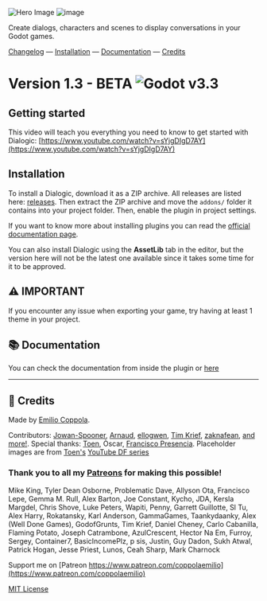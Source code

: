 ![Hero Image](https://coppolaemilio.com/images/dialogic/dialogic-hero-1.3.png?v1)
![image](https://user-images.githubusercontent.com/2206700/133774754-8ab47c3a-ae94-414d-b5c7-84ea878cd55b.png)

Create dialogs, characters and scenes to display conversations in your Godot games. 

[Changelog](https://github.com/coppolaemilio/dialogic/blob/main/addons/dialogic/Documentation/Content/Changelog.md) — 
[Installation](#installation) — 
[Documentation](https://github.com/coppolaemilio/dialogic/blob/main/addons/dialogic/Documentation/Content/Welcome.md) — 
[Credits](#credits)






# Version 1.3 - BETA  ![Godot v3.3](https://img.shields.io/badge/godot-v3.3-%23478cbf)

## Getting started

This video will teach you everything you need to know to get started with Dialogic: [https://www.youtube.com/watch?v=sYjgDIgD7AY](https://www.youtube.com/watch?v=sYjgDIgD7AY)

## Installation

To install a Dialogic, download it as a ZIP archive. All releases are listed here: [releases](https://github.com/coppolaemilio/dialogic/releases). Then extract the ZIP archive and move the `addons/` folder it contains into your project folder. Then, enable the plugin in project settings.

If you want to know more about installing plugins you can read the [official documentation page](https://docs.godotengine.org/en/stable/tutorials/plugins/editor/installing_plugins.html).

You can also install Dialogic using the **AssetLib** tab in the editor, but the version here will not be the latest one available since it takes some time for it to be approved.

## ⚠ IMPORTANT
If you encounter any issue when exporting your game, try having at least 1 theme in your project.

## 📚 Documentation
You can check the documentation from inside the plugin or [here](https://github.com/coppolaemilio/dialogic/blob/main/addons/dialogic/Documentation/Content/Welcome.md)

---

## 📃 Credits
Made by [Emilio Coppola](https://github.com/coppolaemilio).

Contributors: [Jowan-Spooner](https://github.com/Jowan-Spooner), [Arnaud](https://github.com/arnaudvergnet), [ellogwen](https://github.com/ellogwen), [Tim Krief](https://github.com/timkrief), [zaknafean](https://github.com/zaknafean), [and more!](https://github.com/coppolaemilio/dialogic/graphs/contributors). Special thanks: [Toen](https://twitter.com/ToenAndreMC), Òscar, [Francisco Presencia](https://francisco.io/). Placeholder images are from [Toen's](https://toen.world/) [YouTube DF series](https://www.youtube.com/watch?v=B1ggwiat7PM)

### Thank you to all my [Patreons](https://www.patreon.com/coppolaemilio) for making this possible!

Mike King,
Tyler Dean Osborne,
Problematic Dave,
Allyson Ota,
Francisco Lepe,
Gemma M. Rull,
Alex Barton,
Joe Constant,
Kycho,
JDA,
Kersla Margdel,
Chris Shove,
Luke Peters,
Wapiti,
Penny,
Garrett Guillotte,
Sl Tu,
Alex Harry,
Rokatansky,
Karl Anderson,
GammaGames,
Taankydaanky,
Alex (Well Done Games),
GodofGrunts,
Tim Krief,
Daniel Cheney,
Carlo Cabanilla,
Flaming Potato,
Joseph Catrambone,
AzulCrescent,
Hector Na Em,
Furroy,
Sergey,
Container7,
BasicIncomePlz,
p sis,
Justin,
Guy Dadon,
Sukh Atwal,
Patrick Hogan,
Jesse Priest,
Lunos,
Ceah Sharp,
Mark Charnock



Support me on [Patreon https://www.patreon.com/coppolaemilio](https://www.patreon.com/coppolaemilio)

[MIT License](https://github.com/coppolaemilio/dialogic/blob/main/LICENSE)

